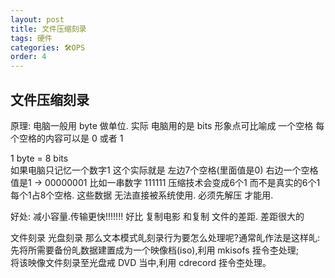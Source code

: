 ```yaml
---
layout: post
title: 文件压缩刻录
tags: 硬件
categories: 🛠OPS
order: 4
---
```



## 文件压缩刻录
原理:
电脑一般用 byte 做单位.
实际 电脑用的是 bits   形象点可比喻成 一个空格  每个空格的内容可以是 0 或者 1

1 byte = 8 bits  
如果电脑只记忆一个数字1     这个实际就是 左边7个空格(里面值是0) 右边一个空格值是1  → 00000001
比如一串数字 111111 压缩技术会变成6个1 而不是真实的6个1每个1占8个空格.
这些数据 无法直接被系统使用. 必须先解压 才能用.

好处: 减小容量.传输更快!!!!!!!   好比 复制电影 和复制 文件的差距.  差距很大的



文件刻录
 光盘刻录
那么文本模式癿刻录行为要怎么处理呢?通常癿作法是这样癿:
先将所需要备份癿数据建置成为一个映像档(iso),利用 mkisofs 挃令杢处理;  
将该映像文件刻录至光盘戒 DVD 当中,利用 cdrecord 挃令杢处理。  
